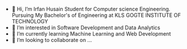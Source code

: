 - 👋 Hi, I’m Irfan Husain Student for Computer science Engineering. Pursuing My Bachelor's of Engineering at KLS GOGTE INSTITUTE OF TECHNOLOGY 
- 👀 I’m interested in Software Development and Data Analytics 
- 🌱 I’m currently learning Machine Learning and Web Development
- 💞️ I’m looking to collaborate on ...


<!---
Irfanhussai/Irfanhussai is a ✨ special ✨ repository because its `README.md` (this file) appears on your GitHub profile.
You can click the Preview link to take a look at your changes.
--->
